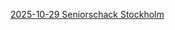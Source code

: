 [2025-10-29 Seniorschack Stockholm](https://fairpair.se/?TITLE=FairPair+29+okt+2025&GAMES=2&ROUNDS=3&SORT=1&currSort=R&ONE=1&BALANCE=1&A=1&B=1&C=1&p=2200+Lars+OA+Hedlund&p=1800+Abbas+Razavi&p=1776+Dimiter+K&p=1689+G%C3%B6rgen+Antonsson&p=1570+Atos+Gordh&p=1513+Bengt+Granath&p=1507+Christer+Nilsson&p=1476+Peter+Eldin&r1=0212&r2=2222&r3=0220&r4=2202&r5=2120&r6=0102)